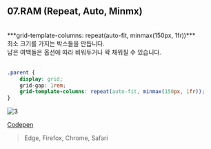 
## 07.RAM (Repeat, Auto, Minmx)
<br>
***grid-template-columns: repeat(auto-fit, minmax(150px, 1fr))*** <br>
최소 크기를 가지는 박스들을 만듭니다. <br>
남은 여백들은 옵션에 따라 비워두거나 꽉 채워질 수 있습니다.
<br><br>

```css
.parent {
    display: grid;
	grid-gap: 1rem;
	grid-template-columns: repeat(auto-fit, minmax(150px, 1fr));
}
```


![3](https://user-images.githubusercontent.com/7742074/139587635-557d01dc-4a18-40eb-b80c-10c54c3b71fc.JPG)

[Codepen](https://codepen.io/yonghap/pen/JjyryjZ)

> Edge, Firefox, Chrome, Safari